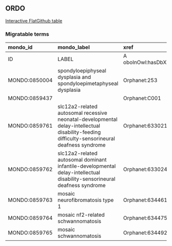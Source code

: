 ## ORDO
[Interactive FlatGithub table](https://flatgithub.com/monarch-initiative/mondo-ingest?filename=src/ontology/slurp/ordo.tsv)

### Migratable terms
| mondo_id      | mondo_label                                                                                                                                 | xref                 | xref_source                | original_label                                                                                                                              | definition    | parents                     |
|:--------------|:--------------------------------------------------------------------------------------------------------------------------------------------|:---------------------|:---------------------------|:--------------------------------------------------------------------------------------------------------------------------------------------|:--------------|:----------------------------|
| ID            | LABEL                                                                                                                                       | A oboInOwl:hasDbXref | >A oboInOwl:source SPLIT=| |                                                                                                                                             | A IAO:0000115 | SC %                        |
| MONDO:0850004 | spondyloepiphyseal dysplasia and spondyloepimetaphyseal dysplasia                                                                           | Orphanet:253         | MONDO:equivalentTo         | Spondyloepiphyseal dysplasia and spondyloepimetaphyseal dysplasia                                                                           |               | MONDO:0018230               |
| MONDO:0859437 |                                                                                                                                             | Orphanet:C001        | MONDO:equivalentTo         |                                                                                                                                             |               |                             |
| MONDO:0859761 | slc12a2-related autosomal recessive neonatal-developmental delay-intellectual disability-feeding difficulty-sensorineural deafness syndrome | Orphanet:633021      | MONDO:equivalentTo         | SLC12A2-related autosomal recessive neonatal-developmental delay-intellectual disability-feeding difficulty-sensorineural deafness syndrome |               | MONDO:0859000               |
| MONDO:0859762 | slc12a2-related autosomal dominant infantile-developmental delay-intellectual disability-sensorineural deafness syndrome                    | Orphanet:633024      | MONDO:equivalentTo         | SLC12A2-related autosomal dominant infantile-developmental delay-intellectual disability-sensorineural deafness syndrome                    |               | MONDO:0859000               |
| MONDO:0859763 | mosaic neurofibromatosis type 1                                                                                                             | Orphanet:634461      | MONDO:equivalentTo         | Mosaic neurofibromatosis type 1                                                                                                             |               | MONDO:0859008|MONDO:0000001 |
| MONDO:0859764 | mosaic nf2-related schwannomatosis                                                                                                          | Orphanet:634475      | MONDO:equivalentTo         | Mosaic NF2-related schwannomatosis                                                                                                          |               | MONDO:0859008|MONDO:0000001 |
| MONDO:0859765 | mosaic schwannomatosis                                                                                                                      | Orphanet:634492      | MONDO:equivalentTo         | Mosaic schwannomatosis                                                                                                                      |               | MONDO:0859008|MONDO:0000001 |